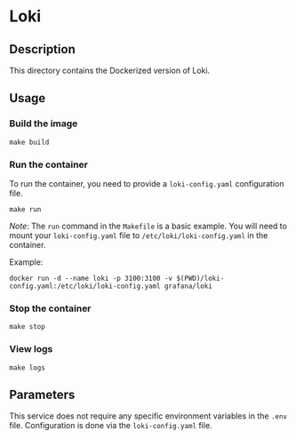 # Loki

## Description

This directory contains the Dockerized version of Loki.

## Usage

### Build the image

```
make build
```

### Run the container

To run the container, you need to provide a `loki-config.yaml` configuration file.

```
make run
```

*Note*: The `run` command in the `Makefile` is a basic example. You will need to mount your `loki-config.yaml` file to `/etc/loki/loki-config.yaml` in the container.

Example:
```
docker run -d --name loki -p 3100:3100 -v $(PWD)/loki-config.yaml:/etc/loki/loki-config.yaml grafana/loki
```

### Stop the container

```
make stop
```

### View logs

```
make logs
```

## Parameters

This service does not require any specific environment variables in the `.env` file. Configuration is done via the `loki-config.yaml` file.
